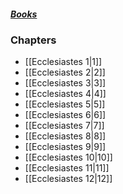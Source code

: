 ##### *[Books](--Bible--.md)*

### Chapters
- [[Ecclesiastes 1|1]]
- [[Ecclesiastes 2|2]]
- [[Ecclesiastes 3|3]]
- [[Ecclesiastes 4|4]]
- [[Ecclesiastes 5|5]]
- [[Ecclesiastes 6|6]]
- [[Ecclesiastes 7|7]]
- [[Ecclesiastes 8|8]]
- [[Ecclesiastes 9|9]]
- [[Ecclesiastes 10|10]]
- [[Ecclesiastes 11|11]]
- [[Ecclesiastes 12|12]]
